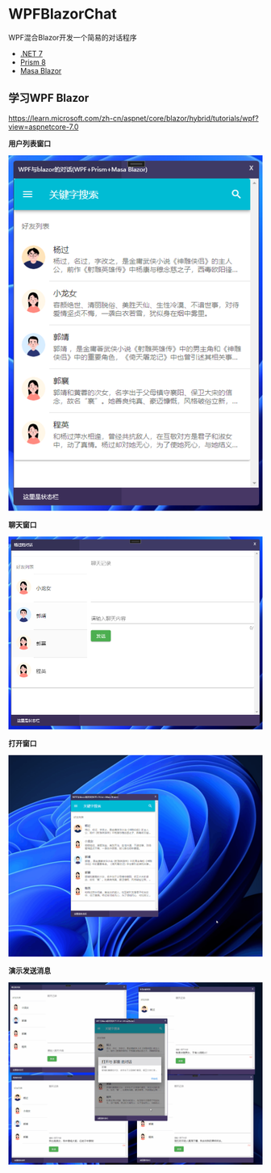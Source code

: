 # WPFBlazorChat

WPF混合Blazor开发一个简易的对话程序

- [.NET 7](https://learn.microsoft.com/zh-cn/aspnet/core/blazor/hybrid/tutorials/wpf?view=aspnetcore-7.0)
- [Prism 8](https://github.com/PrismLibrary/Prism)
- [Masa Blazor](https://blazor.masastack.com/)

## 学习WPF Blazor

https://learn.microsoft.com/zh-cn/aspnet/core/blazor/hybrid/tutorials/wpf?view=aspnetcore-7.0

**用户列表窗口**

![用户列表](./docs/1-main-window.png)

**聊天窗口**

![聊天窗口](./docs/2-chat-window.png)

**打开窗口**

![打开窗口](./docs/3-open-child-window.gif)

**演示发送消息**

![演示发送消息](./docs/4-send-message.gif)